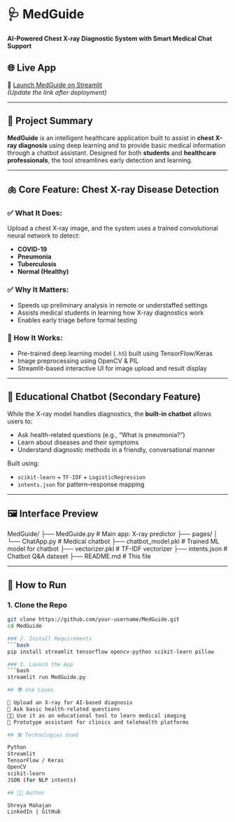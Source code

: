 # 🩺 MedGuide

**AI-Powered Chest X-ray Diagnostic System with Smart Medical Chat Support**


## 🌐 Live App

🔗 [Launch MedGuide on Streamlit](https://your-deployment-url.streamlit.app)  
*(Update the link after deployment)*

---

## 📌 Project Summary

**MedGuide** is an intelligent healthcare application built to assist in **chest X-ray diagnosis** using deep learning and to provide basic medical information through a chatbot assistant. Designed for both **students** and **healthcare professionals**, the tool streamlines early detection and learning.

---

## 🫁 Core Feature: Chest X-ray Disease Detection

### ✅ What It Does:
Upload a chest X-ray image, and the system uses a trained convolutional neural network to detect:

- **COVID-19**
- **Pneumonia**
- **Tuberculosis**
- **Normal (Healthy)**

### ✅ Why It Matters:
- Speeds up preliminary analysis in remote or understaffed settings
- Assists medical students in learning how X-ray diagnostics work
- Enables early triage before formal testing

### 🧠 How It Works:
- Pre-trained deep learning model (`.h5`) built using TensorFlow/Keras
- Image preprocessing using OpenCV & PIL
- Streamlit-based interactive UI for image upload and result display

---

## 💬 Educational Chatbot (Secondary Feature)

While the X-ray model handles diagnostics, the **built-in chatbot** allows users to:
- Ask health-related questions (e.g., “What is pneumonia?”)
- Learn about diseases and their symptoms
- Understand diagnostic methods in a friendly, conversational manner

Built using:
- `scikit-learn` + `TF-IDF` + `LogisticRegression`
- `intents.json` for pattern–response mapping

---

## 🖼️ Interface Preview

MedGuide/
├── MedGuide.py # Main app: X-ray predictor
├── pages/
│ └── ChatApp.py # Medical chatbot
├── chatbot_model.pkl # Trained ML model for chatbot
├── vectorizer.pkl # TF-IDF vectorizer
├── intents.json # Chatbot Q&A dataset
├── README.md # This file


---

## 🚀 How to Run

### 1. Clone the Repo
```bash
git clone https://github.com/your-username/MedGuide.git
cd MedGuide

### 2. Install Requirements
```bash
pip install streamlit tensorflow opencv-python scikit-learn pillow

### 3. Launch the App
```bash
streamlit run MedGuide.py

## 📚 Use Cases

🧪 Upload an X-ray for AI-based diagnosis
🧠 Ask basic health-related questions
🧑‍🎓 Use it as an educational tool to learn medical imaging
🏥 Prototype assistant for clinics and telehealth platforms

## 🛠 Technologies Used

Python
Streamlit
TensorFlow / Keras
OpenCV
scikit-learn
JSON (for NLP intents)

## 👩‍💻 Author

Shreya Mahajan
LinkedIn | GitHub

